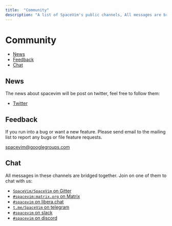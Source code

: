 ```yaml
---
title:  "Community"
description: "A list of SpaceVim's public channels, All messages are bridged between IRC, gitter, telegram, matrix and slack"
---
```


# Community


<!-- vim-markdown-toc GFM -->

- [News](#news)
- [Feedback](#feedback)
- [Chat](#chat)

<!-- vim-markdown-toc -->

## News

The news about spacevim will be post on twitter, feel free to follow them:

- <i class="fab fa-twitter"></i> [Twitter](https://twitter.com/SpaceVim)

## Feedback

If you run into a bug or want a new feature.
Please send email to the mailing list to report any bugs or file feature requests.

[spacevim@googlegroups.com](mailto:spacevim@googlegroups.com)

## Chat

All messages in these channels are bridged together.
Join on one of them to chat with us:

- <i class="fab fa-gitter"></i> [`SpaceVim/SpaceVim` on Gitter](https://gitter.im/SpaceVim/SpaceVim)
- <i class="fab fa-rocketchat"></i> [`#spacevim:matrix.org` on Matrix](https://app.element.io/#/room/#spacevim:matrix.org)
- <i class="fas fa-comments"></i> [`#spacevim` on libera.chat](https://web.libera.chat/#spacevim)
- <i class="fab fa-telegram-plane"></i> [`t.me/SpaceVim` on telegram](https://t.me/joinchat/CN0HPvvrVKg4MzY9)
- <i class="fab fa-slack-hash"></i> [`#spacevim` on slack](https://join.slack.com/t/spacevim/shared_invite/zt-74w64lg5-bT~~2~zEhtIy1zow53tHJg)
- <i class="fab fa-discord"></i> [`#spacevim` on discord](https://discord.gg/xcRQnF8)
